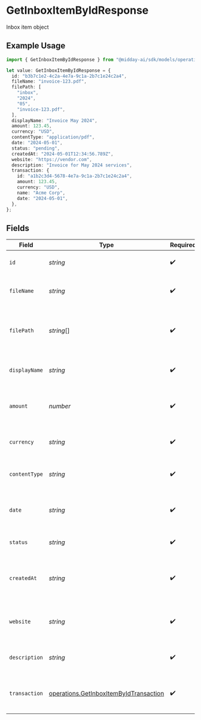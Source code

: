 # GetInboxItemByIdResponse

Inbox item object

## Example Usage

```typescript
import { GetInboxItemByIdResponse } from "@midday-ai/sdk/models/operations";

let value: GetInboxItemByIdResponse = {
  id: "b3b7c1e2-4c2a-4e7a-9c1a-2b7c1e24c2a4",
  fileName: "invoice-123.pdf",
  filePath: [
    "inbox",
    "2024",
    "05",
    "invoice-123.pdf",
  ],
  displayName: "Invoice May 2024",
  amount: 123.45,
  currency: "USD",
  contentType: "application/pdf",
  date: "2024-05-01",
  status: "pending",
  createdAt: "2024-05-01T12:34:56.789Z",
  website: "https://vendor.com",
  description: "Invoice for May 2024 services",
  transaction: {
    id: "a1b2c3d4-5678-4e7a-9c1a-2b7c1e24c2a4",
    amount: 123.45,
    currency: "USD",
    name: "Acme Corp",
    date: "2024-05-01",
  },
};
```

## Fields

| Field                                                                                            | Type                                                                                             | Required                                                                                         | Description                                                                                      | Example                                                                                          |
| ------------------------------------------------------------------------------------------------ | ------------------------------------------------------------------------------------------------ | ------------------------------------------------------------------------------------------------ | ------------------------------------------------------------------------------------------------ | ------------------------------------------------------------------------------------------------ |
| `id`                                                                                             | *string*                                                                                         | :heavy_check_mark:                                                                               | Inbox item ID (UUID)                                                                             | b3b7c1e2-4c2a-4e7a-9c1a-2b7c1e24c2a4                                                             |
| `fileName`                                                                                       | *string*                                                                                         | :heavy_check_mark:                                                                               | Original file name of the uploaded document                                                      | invoice-123.pdf                                                                                  |
| `filePath`                                                                                       | *string*[]                                                                                       | :heavy_check_mark:                                                                               | Path segments to the file in storage                                                             | [<br/>"inbox",<br/>"2024",<br/>"05",<br/>"invoice-123.pdf"<br/>]                                 |
| `displayName`                                                                                    | *string*                                                                                         | :heavy_check_mark:                                                                               | Display name for the inbox item                                                                  | Invoice May 2024                                                                                 |
| `amount`                                                                                         | *number*                                                                                         | :heavy_check_mark:                                                                               | Amount detected or entered for the inbox item                                                    | 123.45                                                                                           |
| `currency`                                                                                       | *string*                                                                                         | :heavy_check_mark:                                                                               | Currency code (ISO 4217) for the amount                                                          | USD                                                                                              |
| `contentType`                                                                                    | *string*                                                                                         | :heavy_check_mark:                                                                               | MIME type of the uploaded file                                                                   | application/pdf                                                                                  |
| `date`                                                                                           | *string*                                                                                         | :heavy_check_mark:                                                                               | Date associated with the inbox item (ISO 8601)                                                   | 2024-05-01                                                                                       |
| `status`                                                                                         | *string*                                                                                         | :heavy_check_mark:                                                                               | Status of the inbox item                                                                         | pending                                                                                          |
| `createdAt`                                                                                      | *string*                                                                                         | :heavy_check_mark:                                                                               | Date and time when the inbox item was created (ISO 8601)                                         | 2024-05-01T12:34:56.789Z                                                                         |
| `website`                                                                                        | *string*                                                                                         | :heavy_check_mark:                                                                               | Website associated with the inbox item, if any                                                   | https://vendor.com                                                                               |
| `description`                                                                                    | *string*                                                                                         | :heavy_check_mark:                                                                               | Description or notes for the inbox item                                                          | Invoice for May 2024 services                                                                    |
| `transaction`                                                                                    | [operations.GetInboxItemByIdTransaction](../../models/operations/getinboxitembyidtransaction.md) | :heavy_check_mark:                                                                               | Matched transaction for this inbox item, if any                                                  |                                                                                                  |